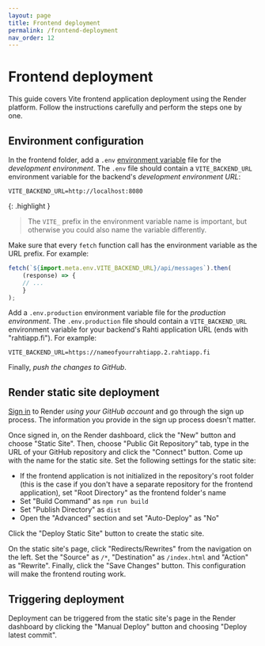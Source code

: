```yaml
---
layout: page
title: Frontend deployment
permalink: /frontend-deployment
nav_order: 12
---
```


# Frontend deployment

This guide covers Vite frontend application deployment using the Render platform. Follow the instructions carefully and perform the steps one by one.

## Environment configuration

In the frontend folder, add a `.env` [environment variable](https://vitejs.dev/guide/env-and-mode) file for the _development environment_. The `.env` file should contain a `VITE_BACKEND_URL` environment variable for the backend's _development environment URL_:

```
VITE_BACKEND_URL=http://localhost:8080
```

{: .highlight }

> The `VITE_` prefix in the environment variable name is important, but otherwise you could also name the variable differently.

Make sure that every `fetch` function call has the environment variable as the URL prefix. For example:

```js
fetch(`${import.meta.env.VITE_BACKEND_URL}/api/messages`).then(
    (response) => {
    // ...
    }
);
```

Add a `.env.production` environment variable file for the _production environment_. The `.env.production` file should contain a `VITE_BACKEND_URL` environment variable for your backend's Rahti application URL (ends with "rahtiapp.fi"). For example:

```
VITE_BACKEND_URL=https://nameofyourrahtiapp.2.rahtiapp.fi
```

Finally, _push the changes to GitHub_.

## Render static site deployment

[Sign in](https://dashboard.render.com/login) to Render _using your GitHub account_ and go through the sign up process. The information you provide in the sign up process doesn't matter.

Once signed in, on the Render dashboard, click the "New" button and choose "Static Site". Then, choose "Public Git Repository" tab, type in the URL of your GitHub repository and click the "Connect" button. Come up with the name for the static site. Set the following settings for the static site:

- If the frontend application is not initialized in the repository's root folder (this is the case if you don't have a separate repository for the frontend application), set "Root Directory" as the frontend folder's name
- Set "Build Command" as `npm run build`
- Set "Publish Directory" as `dist`
- Open the "Advanced" section and set "Auto-Deploy" as "No"

Click the "Deploy Static Site" button to create the static site.

On the static site's page, click "Redirects/Rewrites" from the navigation on the left. Set the "Source" as `/*`, "Destination" as `/index.html` and "Action" as "Rewrite". Finally, click the "Save Changes" button. This configuration will make the frontend routing work.

## Triggering deployment

Deployment can be triggered from the static site's page in the Render dashboard by clicking the "Manual Deploy" button and choosing "Deploy latest commit".
